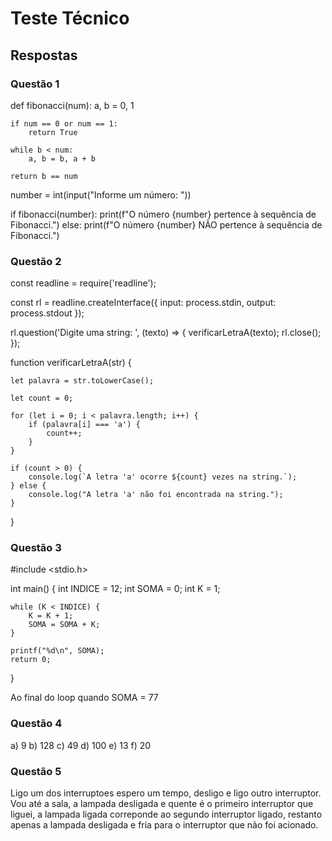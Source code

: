 # Teste Técnico

## Respostas

### Questão 1

def fibonacci(num):
    a, b = 0, 1
    
    if num == 0 or num == 1:
        return True

    while b < num:
        a, b = b, a + b

    return b == num

number = int(input("Informe um número: "))

if fibonacci(number):
    print(f"O número {number} pertence à sequência de Fibonacci.")
else:
    print(f"O número {number} NÃO pertence à sequência de Fibonacci.")


### Questão 2 

const readline = require('readline');

const rl = readline.createInterface({
    input: process.stdin,
    output: process.stdout
});

rl.question('Digite uma string: ', (texto) => {
    verificarLetraA(texto);
    rl.close();  
});

function verificarLetraA(str) {
    
    let palavra = str.toLowerCase();
    
    let count = 0;
    
    for (let i = 0; i < palavra.length; i++) {
        if (palavra[i] === 'a') {
            count++;
        }
    }
    
    if (count > 0) {
        console.log(`A letra 'a' ocorre ${count} vezes na string.`);
    } else {
        console.log("A letra 'a' não foi encontrada na string.");
    }
}

### Questão 3

#include <stdio.h>

int main() {
    int INDICE = 12;
    int SOMA = 0;
    int K = 1;
    
    while (K < INDICE) {
        K = K + 1;
        SOMA = SOMA + K;
    }
    
    printf("%d\n", SOMA);
    return 0;
}

Ao final do loop quando SOMA = 77

### Questão 4 

a) 9
b) 128
c) 49
d) 100
e) 13
f) 20

### Questão 5

Ligo um dos interruptoes espero um tempo, desligo e ligo outro interruptor. Vou até a sala, a lampada desligada e quente é o primeiro interruptor que liguei, a lampada ligada correponde ao segundo interruptor ligado, restanto apenas a lampada desligada e fria para o interruptor que não foi acionado.
